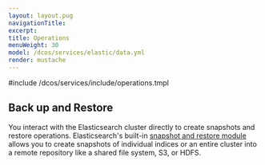 ```yaml
---
layout: layout.pug
navigationTitle:
excerpt:
title: Operations
menuWeight: 30
model: /dcos/services/elastic/data.yml
render: mustache
---
```


#include /dcos/services/include/operations.tmpl

## Back up and Restore

You interact with the Elasticsearch cluster directly to create snapshots and restore operations. Elasticsearch's built-in [snapshot and restore module](https://www.elastic.co/guide/en/elasticsearch/reference/current/modules-snapshots.html) allows you to create snapshots of individual indices or an entire cluster into a remote repository like a shared file system, S3, or HDFS.
